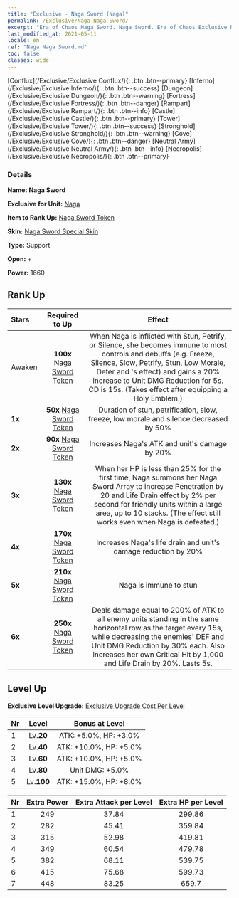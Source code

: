 ```yaml
---
title: "Exclusive - Naga Sword (Naga)"
permalink: /Exclusive/Naga Naga Sword/
excerpt: "Era of Chaos Naga Sword. Naga Sword. Era of Chaos Exclusive Naga Sword. Naga Exclusive."
last_modified_at: 2021-05-11
locale: en
ref: "Naga Naga Sword.md"
toc: false
classes: wide
---
```

 [Conflux](/Exclusive/Exclusive Conflux/){: .btn .btn--primary} [Inferno](/Exclusive/Exclusive Inferno/){: .btn .btn--success} [Dungeon](/Exclusive/Exclusive Dungeon/){: .btn .btn--warning} [Fortress](/Exclusive/Exclusive Fortress/){: .btn .btn--danger} [Rampart](/Exclusive/Exclusive Rampart/){: .btn .btn--info} [Castle](/Exclusive/Exclusive Castle/){: .btn .btn--primary} [Tower](/Exclusive/Exclusive Tower/){: .btn .btn--success} [Stronghold](/Exclusive/Exclusive Stronghold/){: .btn .btn--warning} [Cove](/Exclusive/Exclusive Cove/){: .btn .btn--danger} [Neutral Army](/Exclusive/Exclusive Neutral Army/){: .btn .btn--info} [Necropolis](/Exclusive/Exclusive Necropolis/){: .btn .btn--primary} 

### Details
 **Name: Naga Sword** 

 **Exclusive for Unit:** [Naga](/units/Naga/) 

 **Item to Rank Up:** [Naga Sword Token](/Items/con_987/)

 **Skin:** [Naga Sword Special Skin](/Items/con_655/)

 **Type:** Support

 **Open:** +

 **Power:** 1660

## Rank Up

  |     Stars    |  Required to Up | Effect |
  |:-------------|:---------------:|:---------------:|
  |  Awaken  | **100x** [Naga Sword Token](/Items/con_987/) | <Unyielding Will> When Naga is inflicted with Stun, Petrify, or Silence, she becomes immune to most controls and debuffs (e.g. Freeze, Silence, Slow, Petrify, Stun, Low Morale, Deter and <Time Stop>'s effect) and gains a 20% increase to Unit DMG Reduction for 5s. CD is 15s. (Takes effect after equipping a Holy Emblem.) |
  | **1x** <i class="fas fa-star"/> | **50x** [Naga Sword Token](/Items/con_987/) | Duration of stun, petrification, slow, freeze, low morale and silence decreased by 50% |
  | **2x** <i class="fas fa-star"/> | **90x** [Naga Sword Token](/Items/con_987/) | Increases Naga's ATK and unit's damage by 20% |
  | **3x** <i class="fas fa-star"/> | **130x** [Naga Sword Token](/Items/con_987/) | <Naga Sword Array> When her HP is less than 25% for the first time, Naga summons her Naga Sword Array to increase Penetration by 20 and Life Drain effect by 2% per second for friendly units within a large area, up to 10 stacks. (The effect still works even when Naga is defeated.) |
  | **4x** <i class="fas fa-star"/> | **170x** [Naga Sword Token](/Items/con_987/) | Increases Naga's life drain and unit's damage reduction by 20% |
  | **5x** <i class="fas fa-star"/> | **210x** [Naga Sword Token](/Items/con_987/) | Naga is immune to stun |
  | **6x** <i class="fas fa-star"/> | **250x** [Naga Sword Token](/Items/con_987/) | <Ray of Naga Sword> Deals damage equal to 200% of ATK to all enemy units standing in the same horizontal row as the target every 15s, while decreasing the enemies' DEF and Unit DMG Reduction by 30% each. Also increases her own Critical Hit by 1,000 and Life Drain by 20%. Lasts 5s. |


## Level Up
 **Exclusive Level Upgrade:** [Exclusive Upgrade Cost Per Level](/Exclusive/ExclusiveUpgradeCostPerLevel/)

  |  Nr  |   Level  | Bonus at Level |
  |:-----|:--------:|:--------------:|
  | 1 | Lv.**20** | ATK: +5.0%, HP: +3.0% |
  | 2 | Lv.**40** | ATK: +10.0%, HP: +5.0% |
  | 3 | Lv.**60** | ATK: +10.0%, HP: +5.0% |
  | 4 | Lv.**80** | Unit DMG: +5.0% |
  | 5 | Lv.**100** | ATK: +15.0%, HP: +8.0% |


  |  Nr  |  Extra Power | Extra Attack per Level | Extra HP per Level |
  |:-----|:--------:|:--------:|:--------:|
  | 1 | 249 | 37.84 | 299.86 |
  | 2 | 282 | 45.41 | 359.84 |
  | 3 | 315 | 52.98 | 419.81 |
  | 4 | 349 | 60.54 | 479.78 |
  | 5 | 382 | 68.11 | 539.75 |
  | 6 | 415 | 75.68 | 599.73 |
  | 7 | 448 | 83.25 | 659.7 |



